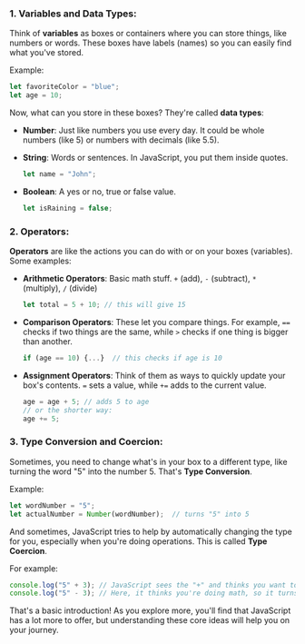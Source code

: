 
### **1. Variables and Data Types:**

Think of **variables** as boxes or containers where you can store things, like numbers or words. These boxes have labels (names) so you can easily find what you've stored.

Example:
```javascript
let favoriteColor = "blue";
let age = 10;
```

Now, what can you store in these boxes? They're called **data types**:

- **Number**: Just like numbers you use every day. It could be whole numbers (like 5) or numbers with decimals (like 5.5).
  
- **String**: Words or sentences. In JavaScript, you put them inside quotes.
  ```javascript
  let name = "John";
  ```

- **Boolean**: A yes or no, true or false value.
  ```javascript
  let isRaining = false;
  ```

### **2. Operators:**

**Operators** are like the actions you can do with or on your boxes (variables). Some examples:

- **Arithmetic Operators**: Basic math stuff. `+` (add), `-` (subtract), `*` (multiply), `/` (divide)
  ```javascript
  let total = 5 + 10; // this will give 15
  ```

- **Comparison Operators**: These let you compare things. For example, `==` checks if two things are the same, while `>` checks if one thing is bigger than another.
  ```javascript
  if (age == 10) {...}  // this checks if age is 10
  ```

- **Assignment Operators**: Think of them as ways to quickly update your box's contents. `=` sets a value, while `+=` adds to the current value.
  ```javascript
  age = age + 5; // adds 5 to age
  // or the shorter way:
  age += 5; 
  ```

### **3. Type Conversion and Coercion:**

Sometimes, you need to change what's in your box to a different type, like turning the word "5" into the number 5. That's **Type Conversion**.

Example:
```javascript
let wordNumber = "5"; 
let actualNumber = Number(wordNumber);  // turns "5" into 5
```

And sometimes, JavaScript tries to help by automatically changing the type for you, especially when you're doing operations. This is called **Type Coercion**.

For example:
```javascript
console.log("5" + 3); // JavaScript sees the "+" and thinks you want to put the number 3 next to the word "5", so you get "53"
console.log("5" - 3); // Here, it thinks you're doing math, so it turns "5" into 5 and subtracts 3 to give you 2.
```

That's a basic introduction! As you explore more, you'll find that JavaScript has a lot more to offer, but understanding these core ideas will help you on your journey.
